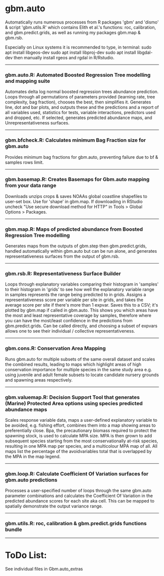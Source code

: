 gbm.auto
=======

Automatically runs numerous processes from R packages 'gbm' and 'dismo' &amp; script 'gbm.utils.R' which contains Elith et al.'s functions: roc, calibration, and gbm.predict.grids, as well as running my packages gbm.map & gbm.rsb.  

Especially on Linux systems it is recommended to type, in terminal:
sudo apt install libgeos-dev
sudo apt install libproj-dev
sudo apt install libgdal-dev
then manually install rgeos and rgdal in R/Rstudio.

***

### gbm.auto.R: Automated Boosted Regression Tree modelling and mapping suite

Automates delta log normal boosted regression trees abundance prediction. Loops through all permutations of parameters provided (learning rate, tree complexity, bag fraction), chooses the best, then simplifies it. Generates line, dot and bar plots, and outputs these and the predictions and a report of all variables used, statistics for tests, variable interactions, predictors used and dropped, etc. If selected, generates predicted abundance maps, and Unrepresentativeness surfaces.  

***

### gbm.bfcheck.R: Calculates minimum Bag Fraction size for gbm.auto

Provides minimum bag fractions for gbm.auto, preventing failure due to bf & samples rows limit.  

***

### gbm.basemap.R: Creates Basemaps for Gbm.auto mapping from your data range

Downloads unzips crops & saves NOAAs global coastline shapefiles to user-set box. Use for 'shape' in gbm.map. If downloading in RStudio uncheck "Use secure download method for HTTP" in Tools > Global Options > Packages.  

***

### gbm.map.R: Maps of predicted abundance from Boosted Regression Tree modelling

Generates maps from the outputs of gbm.step then gbm.predict.grids, handled automatically within gbm.auto but can be run alone, and generates representativeness surfaces from the output of gbm.rsb.  

***

### gbm.rsb.R: Representativeness Surface Builder

Loops through explanatory variables comparing their histogram in 'samples' to their histogram in 'grids' to see how well the explanatory variable range in samples represents the range being predicted to in grids. Assigns a representativeness score per variable per site in grids, and takes the average score per site if there's more than 1 expvar. Saves this to a CSV; it's plotted by gbm.map if called in gbm.auto. This shows you which areas have the most and least representative coverage by samples, therefore where you can have the most/least confidence in the predictions from gbm.predict.grids.
Can be called directly, and choosing a subset of expvars allows one to see their individual / collective representativeness.  

***

### gbm.cons.R: Conservation Area Mapping

Runs gbm.auto for multiple subsets of the same overall dataset and scales the combined results, leading to maps which highlight areas of high conservation importance for multiple species in the same study area e.g. using juvenile and adult female subsets to locate candidate nursery grounds and spawning areas respectively.  

***

### gbm.valuemap.R: Decision Support Tool that generates (Marine) Protected Area options using species predicted abundance maps

Scales response variable data, maps a user-defined explanatory variable to be avoided, e.g. fishing effort, combines them into a map showing areas to preferentially close. Bpa, the precautionary biomass required to protect the spawning stock, is used to calculate MPA size. MPA is then grown to add subsequent species starting from the most conservationally at-risk species, resulting in one MPA map per species, and a multicolour MPA map of all. All maps list the percentage of the avoidvariables total that is overlapped by the MPA in the map legend.  

***

### gbm.loop.R: Calculate Coefficient Of Variation surfaces for gbm.auto predictions

Processes a user-specified number of loops through the same gbm.auto parameter combinations and calculates the Coefficient Of Variation in the predicted abundance scores for each site aka cell. This can be mapped to spatially demonstrate the output variance range.  

***

### gbm.utils.R: roc, calibration & gbm.predict.grids functions bundle

***

# ToDo List:

See individual files in Gbm.auto_extras
